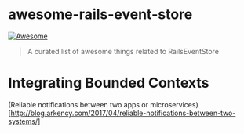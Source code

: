 # awesome-rails-event-store

[![Awesome](https://cdn.rawgit.com/sindresorhus/awesome/d7305f38d29fed78fa85652e3a63e154dd8e8829/media/badge.svg)](https://github.com/sindresorhus/awesome)

> A curated list of awesome things related to RailsEventStore

# Integrating Bounded Contexts

(Reliable notifications between two apps or microservices)[http://blog.arkency.com/2017/04/reliable-notifications-between-two-systems/]
